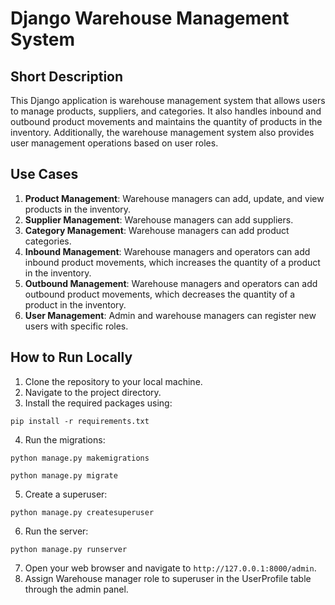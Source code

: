 # Django Warehouse Management System

## Short Description
This Django application is warehouse management system that allows users to manage products, suppliers, and categories. It also handles inbound and outbound product movements and maintains the quantity of products in the inventory. Additionally, the warehouse management system also provides user management operations based on user roles.

## Use Cases
1. **Product Management**: Warehouse managers can add, update, and view products in the inventory.
2. **Supplier Management**: Warehouse managers can add suppliers.
3. **Category Management**: Warehouse managers can add product categories.
4. **Inbound Management**: Warehouse managers and operators can add inbound product movements, which increases the quantity of a product in the inventory.
5. **Outbound Management**: Warehouse managers and operators can add outbound product movements, which decreases the quantity of a product in the inventory.
6. **User Management**: Admin and warehouse managers can register new users with specific roles.

## How to Run Locally
1. Clone the repository to your local machine.
2. Navigate to the project directory.
3. Install the required packages using:
```
pip install -r requirements.txt
```
4. Run the migrations:
```
python manage.py makemigrations
```
```
python manage.py migrate
```
5. Create a superuser:
```
python manage.py createsuperuser
```
6. Run the server:
```
python manage.py runserver
```
7. Open your web browser and navigate to `http://127.0.0.1:8000/admin`.
8. Assign Warehouse manager role to superuser in the UserProfile table through the admin panel.